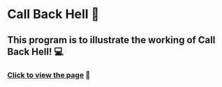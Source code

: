 # Call Back Hell 🌟

## This program is to illustrate the working of Call Back Hell! 💻

### [Click to view the page](https://bala-call-back-hell.netlify.app/) 🚀
